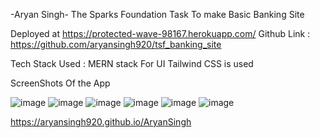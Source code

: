 -Aryan Singh-
The Sparks Foundation 
Task To make Basic Banking Site 

Deployed at https://protected-wave-98167.herokuapp.com/
Github Link : https://github.com/aryansingh920/tsf_banking_site

Tech Stack Used : MERN stack
For UI Tailwind CSS is used

ScreenShots Of the App

![image](https://user-images.githubusercontent.com/74867817/156640378-63b95100-f91f-4410-b548-d84073be1ec2.png)
![image](https://user-images.githubusercontent.com/74867817/156640369-8837a44c-ba8f-4c59-b76c-396fa5b6fe7c.png)
![image](https://user-images.githubusercontent.com/74867817/156640400-e36caae1-ebe0-4fb0-8c19-ef09a20b66e4.png)
![image](https://user-images.githubusercontent.com/74867817/156640414-3d0c2abe-59b2-4b0c-be21-d42ee4b0d603.png)
![image](https://user-images.githubusercontent.com/74867817/156640420-c2ad4e7f-13a9-4315-adbc-35283b0b560b.png)
![image](https://user-images.githubusercontent.com/74867817/156640424-e2b9ed86-975c-4a33-9a6b-f0e649003c65.png)



https://aryansingh920.github.io/AryanSingh
